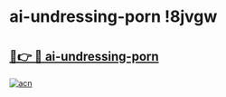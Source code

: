 # ai-undressing-porn !8jvgw

# <h2><a href="https://tbstiv.esa.edu.pl?title=ai-undressing-porn&ref=8jvgw">🔗👉 🔴 ai-undressing-porn</a></h2>

[![acn](https://github.com/user-attachments/assets/0f9c940e-d8b0-45ae-aac7-cd30a18b3e1c)](https://tbstiv.esa.edu.pl?title=ai-undressing-porn&ref=8jvgw)

